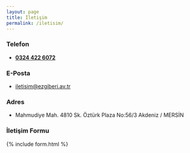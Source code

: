 ```yaml
---
layout: page
title: İletişim
permalink: /iletisim/
---
```


### Telefon

- **[0324 422 6072](tel:03244226072 "Av. Ezgi Beri Telefon Numarası")**

### E-Posta

- [iletisim@ezgiberi.av.tr](mailto:iletisim@ezgiberi.av.tr)

### Adres

- Mahmudiye Mah. 4810 Sk. Öztürk Plaza No:56/3 Akdeniz / MERSİN

### İletişim Formu

{% include form.html %}
